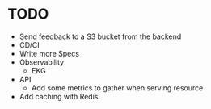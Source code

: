 # TODO

* Send feedback to a S3 bucket from the backend
* CD/CI
* Write more Specs
* Observability
  * EKG
* API
  * Add some metrics to gather when serving resource
* Add caching with Redis
